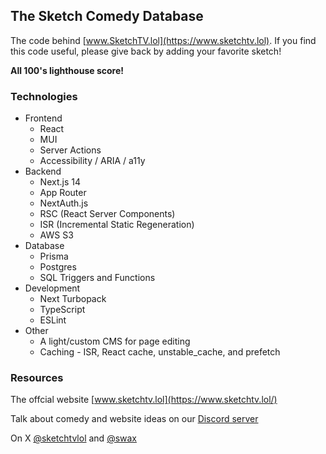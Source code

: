 ## The Sketch Comedy Database

The code behind [www.SketchTV.lol](https://www.sketchtv.lol).
If you find this code useful, please give back by adding your favorite sketch!

**All 100's lighthouse score!**

### Technologies

- Frontend
  - React
  - MUI
  - Server Actions
  - Accessibility / ARIA / a11y
- Backend
  - Next.js 14
  - App Router
  - NextAuth.js
  - RSC (React Server Components)
  - ISR (Incremental Static Regeneration)
  - AWS S3
- Database
  - Prisma
  - Postgres
  - SQL Triggers and Functions
- Development
  - Next Turbopack
  - TypeScript
  - ESLint
- Other
  - A light/custom CMS for page editing
  - Caching - ISR, React cache, unstable_cache, and prefetch

### Resources

The offcial website [www.sketchtv.lol](https://www.sketchtv.lol/)

Talk about comedy and website ideas on our [Discord server](https://discord.gg/UKE8gSYp)

On X [@sketchtvlol](https://x.com/sketchtvlol) and [@swax](https://x.com/swax)
